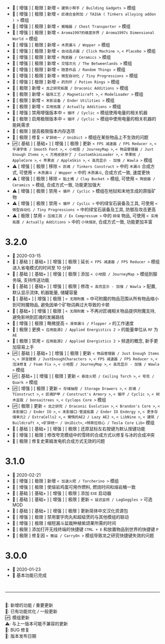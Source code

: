   - 🌟 [ 增强 ] [ 极限 ] 新增 `< 建筑小帮手 / Building Gadgets >` 模组
  - 🌟 [ 增强 ] [ 极限 ] 新增 `< 匠魂合金附加 / TAIGA ( Tinkers alloying addon ) >` 模组
  - 🌟 [ 增强 ] [ 极限 ] 新增 `< 搬箱器 / Chest Transporter >` 模组
  - 🌟 [ 增强 ] [ 极限 ] 新增 `< Aroma1997的维度世界 / Aroma1997s Dimensional World >` 模组
  - 🌟 [ 增强 ] [ 极限 ] 新增 `< 木质漏斗 / Wopper >` 模组
  - 🌟 [ 增强 ] [ 极限 ] 新增 `< 自动连点器 / Click Machine >`, `< Placebo >` 模组
  - 🌟 [ 增强 ] [ 极限 ] 新增 `< 陶瓷器 / Ceramics >` 模组
  - 🌟 [ 增强 ] [ 极限 ] 新增 `< 交错次元 / The Betweenlands >` 模组
  - 🌟 [ 增强 ] [ 极限 ] 新增 `< 随意作品 / Random Things >` 模组
  - 🌟 [ 增强 ] [ 极限 ] 新增 `< 微型自动化 / Tiny Progressions >` 模组
  - 🌟 [ 增强 ] [ 极限 ] 新增 `< 药剂环 / Potion Rings >` 模组
  - 🌟 [ 极限 ] 新增 `< 龙之研究拓展 / Draconic Additions >` 模组
  - 🌟 [ 极限 ] 新增 `< 磁场工艺 / Magneticraft >`, `< ModelLoader >` 模组
  - 🌟 [ 极限 ] 新增 `< 末影设备 / Ender Utilities >` 模组
  - 🌟 [ 极限 ] 新增 `< 实用拓展 / Actually Additions >` 模组
  - 💄 [ 增强 ] 禁用增强版本中 `< 循环 / Cyclic >` 模组使用电量的相关机器
  - 💄 [ 极限 ] 启用极限版本中 `< 循环 / Cyclic >` 模组中使用电量的相关机器的能耗需求
  - 💄 [ 极限 ] 提高极限版本内存选项
  - 🐞 [ 极限 ] 修复 `< 矿辞统一 / UniDict >` 模组在某些物品上不生效的问题
  - 🆙 [ 基础 ] [ 基础+ ] [ 增强 ] [ 极限 ] 更新 `< FPS 减速器 / FPS Reducer >`, `< 平滑字体 / Smooth Font >`, `< 小地图 / JourneyMap >`, `< 物品管理器 / Just Enough Items >`, `< 万用皮肤补丁 / CustomSkinLoader >`, `< 苹果核 / AppleCore >`, `< 苹果皮 / AppleSkin >`, `< 高亮显示 - 加强 / Wawla >` 模组
  - ⚠️ [ 增强 ] [ 极限 ] 移除 `< 匠魂 / Tinkers Construct >` 中的 `木漏斗` 合成方式, 可使用 `< 木质漏斗 / Wopper >` 中的 `木质漏斗`, 合成方式一致, 速度更快
  - ⚠️ [ 增强 ] [ 极限 ] 移除 `< 黏土桶 / Clay Bucket >` 模组, 可使用 `< 陶瓷器 / Ceramics >` 模组, 合成方式一致, 功能更加强大
  - ⚠️ [ 增强 ] [ 极限 ] 禁用 `< 循环 / Cyclic >` 模组在地狱和末地生成的原版矿物
  - ⚠️ [ 增强 ] [ 极限 ] 禁用 `< 循环 / Cyclic >` 中的绿宝石装备及工具, 可使用 `< 微型自动化 / Tiny Progressions >` 中的绿宝石装备及工具, 防御及攻击更高
  - ⚠️ [ 极限 ] 禁用 `< 压缩工具 / Ex Compressum >` 中的 `碎煤` 物品, 可使用 `< 实用拓展 / Actually Additions >` 中的 `小块煤炭`, 合成方式一致, 功能更加丰富

# 3.2.0
  - 📅 2020-03-15
  - 💄 [ 基础 ] [ 基础+ ] [ 增强 ] [ 极限 ] 延长 `< FPS 减速器 / FPS Reducer >` 模组进入省电模式的时间至 10 分钟
  - 💄 [ 基础 ] [ 基础+ ] [ 增强 ] [ 极限 ] 添加 `< 小地图 / JourneyMap >` 模组到服务端, 支持传送功能
  - 💄 [ 基础 ] [ 基础+ ] [ 增强 ] [ 极限 ] 修改 `< 高亮显示 - 加强 / Wawla >` 配置, 默认显示流体, 机器能量, 储罐容量
  - 💄 [ 基础+ ] [ 增强 ] [ 极限 ] `< 无限附魔 >` 中可附魔的物品范围从所有物品缩小到可附魔物品, 避免因单个矿物词典过大导致的卡顿
  - 💄 [ 基础+ ] [ 增强 ] [ 极限 ] `< 无限附魔 >` 不再对匠魂相关物品提供附魔支持, 避免影响到匠魂的发展路线
  - 💄 [ 增强 ] [ 极限 ] 略微提高 `< 液体漏斗 / Flopper >` 的工作速度
  - 💄 [ 极限 ] 更换 `< 应用能源2 / Applied Energistics 2 >` 的能量单位从 `RF` 为 `AE`
  - 💄 [ 极限 ] 禁用 `< 应用能源2 / Applied Energistics 2 >` 频道的概念, 新手更加容易上手
  - 🆙 [ 基础 ] [ 基础+ ] [ 增强 ] [ 极限 ] 更新 `< 物品管理器 / Just Enough Items >`, `< 拼音搜索 / JustEnoughCharacters >`, `< FPS 减速器 / FPS Reducer >`, `< 泡沫修复 / Foam Fix >`, `< 小地图 / JourneyMap >`, `< 高亮显示 - 加强 / Wawla >` 模组
  - 🆙 [ 基础+ ] [ 增强 ] [ 极限 ] 更新 `< 悬挂火把 / Ceiling Torch >`, `< 夸克 / Quark >` 模组
  - 🆙 [ 增强 ] [ 极限 ] 更新 `< 存储抽屉 / Storage Drawers >`, `< 匠魂 / TConstruct >`, `< 匠魂护甲 / Construct's Armory >`, `< 循环 / Cyclic >`, `< 树木盆栽 / bonsaitrees >`, `< Cyclops Core >` 模组
  - 🆙 [ 极限 ] 更新 `< 龙之研究 / Draconic Evolution >`, `< Brandon's Core >`, `< 末影接口 / Ender IO >`, `< 末影接口-管道拓展 / Ender IO Endergy >`, `< 更多存储单元2 / ExtraCells2 >`, `< 懒惰的AE2 / Lazy AE2 >`, `< LibNine >`, `< 建筑 / Buildcraft >`, `<矿辞统一 / UniDict>`, `<特斯拉核心 / Tesla Core Lib>` 模组
  - 🐞 [ 基础 ] [ 基础+ ] [ 增强 ] [ 极限 ] 还原鼠标左右按键为默认按键功能
  - 🐞 [ 增强 ] [ 极限 ] 修改夸克模组中的雪砖的合成方式以修复与冰的合成冲突
  - 🐞 [ 极限 ] 修复史莱姆发电机合成方式无效的问题

# 3.1.0
  - 📅 2020-02-21
  - 🌟 [ 增强 ] [ 极限 ] 新增 `< 加速火把 / Torcherino >` 模组
  - 🌟 [ 增强 ] [ 极限 ] 使熔岩鸡蛋可用作燃料, 燃烧时间和熔岩桶一致
  - 💄 [ 基础 ] [ 基础+ ] [ 增强 ] [ 极限 ] 添加 `EXE` 启动器
  - 💄 [ 基础 ] [ 基础+ ] [ 增强 ] [ 极限 ] 更新 `< 延迟监视 / LagGoggles >` 可选 MOD
  - 💄 [ 基础 ] [ 基础+ ] [ 增强 ] [ 极限 ] 更新简体中文汉化资源包
  - 💄 [ 增强 ] [ 极限 ] 禁用寰宇肉丸和超级煲的与其他模组的联动
  - 💄 [ 增强 ] [ 极限 ] 缩短漏斗盆栽种植紫颂果所需的时间
  - 💄 [ 极限 ] 添加打开无线终端的快捷键 `CTRL + E` 和放置物品到世界的快捷键 `P`
  - 🐞 [ 极限 ] 修复因 `< 搬运 / CarryOn >` 模组导致龙之研究快捷键失效的问题

# 3.0.0
  - 📅 2020-01-23
  - 🌟 基本功能已完成

<br>
<hr>
<br>
🌟: 新增的功能 / 重要更新<br>
💄: 已有功能优化 / 一般更新<br>
🆙: 模组更新<br>
⚠️: 与上一版本可能不兼容的更新<br>
🐞: BUG 修复<br>
📅: 版本发布日期
